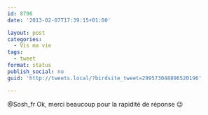 ```yaml
---
id: 8796
date: '2013-02-07T17:39:15+01:00'

layout: post
categories:
  - Vis ma vie
tags:
  - tweet
format: status
publish_social: no
guid: 'http://tweets.local/?birdsite_tweet=299573048896520196'

---
```


@Sosh\_fr Ok, merci beaucoup pour la rapidité de réponse 😉